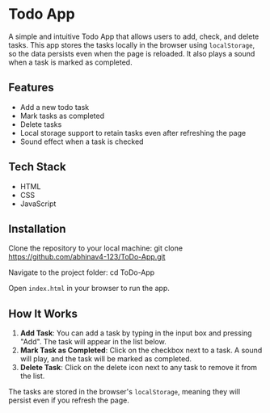 # Todo App

A simple and intuitive Todo App that allows users to add, check, and delete tasks. This app stores the tasks locally in the browser using `localStorage`, so the data persists even when the page is reloaded. It also plays a sound when a task is marked as completed.

## Features
- Add a new todo task
- Mark tasks as completed
- Delete tasks
- Local storage support to retain tasks even after refreshing the page
- Sound effect when a task is checked

## Tech Stack
- HTML
- CSS
- JavaScript

## Installation

Clone the repository to your local machine: git clone https://github.com/abhinav4-123/ToDo-App.git

Navigate to the project folder: cd ToDo-App


Open `index.html` in your browser to run the app.

## How It Works
1. **Add Task**: You can add a task by typing in the input box and pressing "Add". The task will appear in the list below.
2. **Mark Task as Completed**: Click on the checkbox next to a task. A sound will play, and the task will be marked as completed.
3. **Delete Task**: Click on the delete icon next to any task to remove it from the list.

The tasks are stored in the browser's `localStorage`, meaning they will persist even if you refresh the page.
